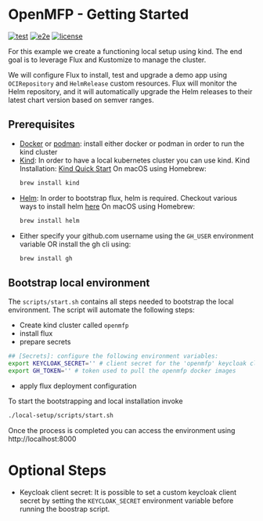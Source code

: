 # OpenMFP - Getting Started

[![test](https://github.com/fluxcd/flux2-kustomize-helm-example/workflows/test/badge.svg)](https://github.com/fluxcd/flux2-kustomize-helm-example/actions)
[![e2e](https://github.com/fluxcd/flux2-kustomize-helm-example/workflows/e2e/badge.svg)](https://github.com/fluxcd/flux2-kustomize-helm-example/actions)
[![license](https://img.shields.io/github/license/fluxcd/flux2-kustomize-helm-example.svg)](https://github.com/fluxcd/flux2-kustomize-helm-example/blob/main/LICENSE)

For this example we create a functioning local setup using kind.
The end goal is to leverage Flux and Kustomize to manage the cluster.

We will configure Flux to install, test and upgrade a demo app using
`OCIRepository` and `HelmRelease` custom resources.
Flux will monitor the Helm repository, and it will automatically
upgrade the Helm releases to their latest chart version based on semver ranges.

## Prerequisites

- [Docker](https://www.docker.com) or [podman](https://podman.io): install either docker or podman in order to run the kind cluster
- [Kind](https://kind.sigs.k8s.io/): In order to have a local kubernetes cluster you can use kind. Kind Installation: [Kind Quick Start](https://kind.sigs.k8s.io/docs/user/quick-start/)
  On macOS using Homebrew:
  ```sh
  brew install kind
  ```
- [Helm](https://helm.sh/): In order to bootstrap flux, helm is required. Checkout various ways to install helm [here](https://helm.sh/docs/intro/install/)
  On macOS using Homebrew:
  ```sh
  brew install helm
  ```
- Either specify your github.com username using the `GH_USER` environment variable OR install the gh cli using:
    ```sh
    brew install gh
    ```

## Bootstrap local environment

The `scripts/start.sh` contains all steps needed to bootstrap the local environment. The script will automate the following steps:
- Create kind cluster called `openmfp`
- install flux
- prepare secrets

```sh
## [Secrets]: configure the following environment variables:
export KEYCLOAK_SECRET='' # client secret for the 'openmfp' keycloak client
export GH_TOKEN='' # token used to pull the openmfp docker images
```
- apply flux deployment configuration

To start the bootstrapping and local installation invoke
```sh
./local-setup/scripts/start.sh
```


Once the process is completed you can access the environment using http://localhost:8000

# Optional Steps

- Keycloak client secret: It is possible to set a custom keycloak client secret by setting the `KEYCLOAK_SECRET` environment variable before running the boostrap script.
